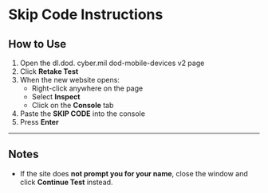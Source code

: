 

# Skip Code Instructions

## How to Use

1. Open the dl.dod. cyber.mil dod-mobile-devices v2 page
2. Click **Retake Test**  
3. When the new website opens:  
   - Right-click anywhere on the page  
   - Select **Inspect**  
   - Click on the **Console** tab  
4. Paste the **SKIP CODE** into the console  
5. Press **Enter**

---

## Notes

- If the site does **not prompt you for your name**, close the window and click **Continue Test** instead.  
